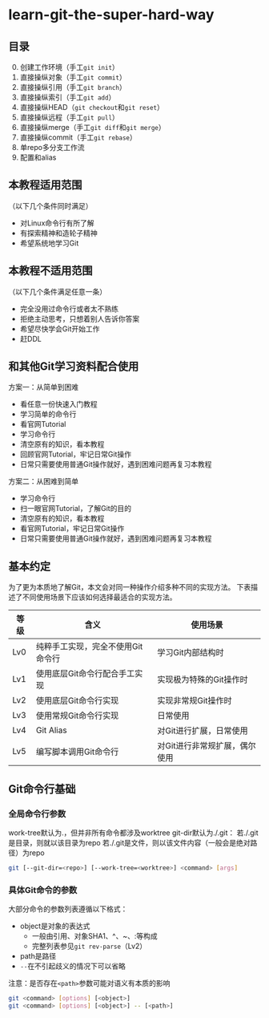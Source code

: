 # learn-git-the-super-hard-way

## 目录

0. 创建工作环境（手工`git init`）
1. 直接操纵对象（手工`git commit`）
2. 直接操纵引用（手工`git branch`）
3. 直接操纵索引（手工`git add`）
4. 直接操纵HEAD（`git checkout`和`git reset`）
5. 直接操纵远程（手工`git pull`）
6. 直接操纵merge（手工`git diff`和`git merge`）
7. 直接操纵commit（手工`git rebase`）
8. 单repo多分支工作流
9. 配置和alias

## 本教程适用范围

（以下几个条件同时满足）
- 对Linux命令行有所了解
- 有探索精神和造轮子精神
- 希望系统地学习Git

## 本教程不适用范围

（以下几个条件满足任意一条）
- 完全没用过命令行或者太不熟练
- 拒绝主动思考，只想着别人告诉你答案
- 希望尽快学会Git开始工作
- 赶DDL

## 和其他Git学习资料配合使用

方案一：从简单到困难
- 看任意一份快速入门教程
- 学习简单的命令行
- 看官网Tutorial
- 学习命令行
- 清空原有的知识，看本教程
- 回顾官网Tutorial，牢记日常Git操作
- 日常只需要使用普通Git操作就好，遇到困难问题再复习本教程

方案二：从困难到简单
- 学习命令行
- 扫一眼官网Tutorial，了解Git的目的
- 清空原有的知识，看本教程
- 看官网Tutorial，牢记日常Git操作
- 日常只需要使用普通Git操作就好，遇到困难问题再复习本教程

## 基本约定

为了更为本质地了解Git，本文会对同一种操作介绍多种不同的实现方法。
下表描述了不同使用场景下应该如何选择最适合的实现方法。

| 等级 | 含义 | 使用场景 |
| --- | --- | --- |
| Lv0 | 纯粹手工实现，完全不使用Git命令行 | 学习Git内部结构时 |
| Lv1 | 使用底层Git命令行配合手工实现 | 实现极为特殊的Git操作时 |
| Lv2 | 使用底层Git命令行实现 | 实现非常规Git操作时 |
| Lv3 | 使用常规Git命令行实现 | 日常使用 |
| Lv4 | Git Alias | 对Git进行扩展，日常使用 |
| Lv5 | 编写脚本调用Git命令行 | 对Git进行非常规扩展，偶尔使用 |

## Git命令行基础

### 全局命令行参数

work-tree默认为.，但并非所有命令都涉及worktree
git-dir默认为./.git：
若./.git是目录，则就以该目录为repo
若./.git是文件，则以该文件内容（一般会是绝对路径）为repo
```bash
git [--git-dir=<repo>] [--work-tree=<worktree>] <command> [args]
```

### 具体Git命令的参数

大部分命令的参数列表遵循以下格式：
- object是对象的表达式
  - 一般由引用、对象SHA1、^、~、:等构成
  - 完整列表参见`git rev-parse`（Lv2）
- path是路径
- `--`在不引起歧义的情况下可以省略

注意：是否存在`<path>`参数可能对语义有本质的影响

```bash
git <command> [options] [<object>]
git <command> [options] [<object>] -- [<path>]
```


